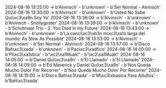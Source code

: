 2024-08-16 13:25:00 -> b'Alvinsch' - b'unknown' - b'Ser Normal - Alvinsch'
2024-08-16 13:30:00 -> b'Alvinsch' - b'unknown' - b'Usted No Sabe Qui\xc3\xa9n Soy Yo'
2024-08-16 13:36:00 -> b'Alvinsch' - b'unknown' - b'Alvinsch - Snollygoster'
2024-08-16 13:39:00 -> b'Alvinsch' - b'unknown' - b'Schutmaat Trio - 2. You Died in my Future'
2024-08-16 13:43:00 -> b'Alvinsch' - b'unknown' - b'La canci\xc3\xb3n m\xc3\xa1s larga del mundo: As Slow As Possible'
2024-08-16 13:53:00 -> b'Alvinsch' - b'unknown' - b'Ser Normal - Alvinsch'
2024-08-16 13:57:00 -> b'Disco Bah\xc3\xada' - b'unknown' - b'Pac\xc3\xadfico'
2024-08-16 14:00:00 -> b'Pl\xc3\xa1stica' - b'\xc2\xa1Muak!' - b'\xc2\xa1Muak!'
2024-08-16 14:05:00 -> b'Daniel Qui\xc3\xa9n' - b'El Llamado' - b'El Llamado'
2024-08-16 14:09:00 -> b'Ed Maverick y Daniel Qui\xc3\xa9n' - b'Nos Queda Mucho Dolor Por Recorrer' - b'Nos Queda Mucho Dolor Por Recorrer'
2024-08-16 14:15:00 -> b'Disco Bah\xc3\xada' - b'M\xc3\xbasica Para Adultos' - b'Bah\xc3\xada'
